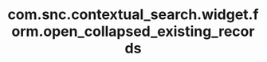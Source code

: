 ---
layout: page
title: com.snc.contextual_search.widget.form.open_collapsed_existing_records
description: ""
value: "true"
---